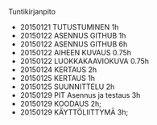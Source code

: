Tuntikirjanpito
- 20150121 TUTUSTUMINEN 1h
- 20150122 ASENNUS GITHUB 1h
- 20150122 ASENNUS GITHUB 6h
- 20150122 AIHEEN KUVAUS 0.75h
- 20150122 LUOKKAKAAVIOKUVA 0.75h
- 20150124 KERTAUS 2h
- 20150125 KERTAUS 1h
- 20150125 SUUNNITTELU 2h
- 20150129 PIT Asennus ja testaus 3h
- 20150129 KOODAUS 2h;
- 20150129 KÄYTTÖLIITTYMÄ 3h;
